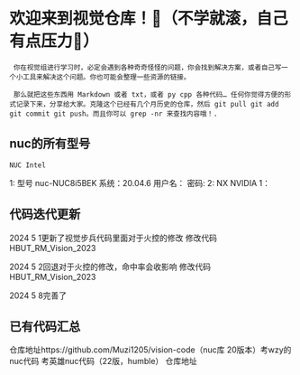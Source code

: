 # 欢迎来到视觉仓库！🤪（不学就滚，自己有点压力🥰）

     你在视觉组进行学习时，必定会遇到各种奇奇怪怪的问题，你会找到解决方案，或者自己写一个小工具来解决这个问题。你也可能会整理一些资源的链接。

     那么就把这些东西用 Markdown 或者 txt，或者 py cpp 各种代码… 任何你觉得方便的形式记录下来，分享给大家。克隆这个已经有几个月历史的仓库，然后 git pull git add git commit git push。而且你可以 grep -nr 来查找内容哦！.

## nuc的所有型号
    NUC Intel 
   1: 型号 nuc-NUC8i5BEK 系统：20.04.6 用户名：    密码:
   2:
    NX NVIDIA
   1：

## 代码迭代更新

2024 5 1更新了视觉步兵代码里面对于火控的修改
修改代码 HBUT_RM_Vision_2023

2024 5 2回退对于火控的修改，命中率会收影响
修改代码 HBUT_RM_Vision_2023

2024 5 8完善了
## 已有代码汇总

仓库地址https://github.com/Muzi1205/vision-code（nuc库 20版本）考wzy的nuc代码 考英雄nuc代码（22版，humble）
仓库地址
